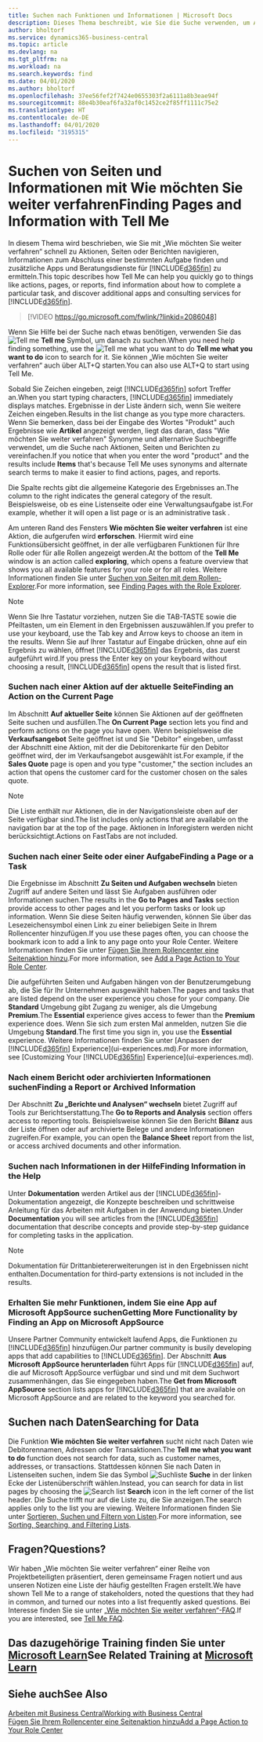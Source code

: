 ```yaml
---
title: Suchen nach Funktionen und Informationen | Microsoft Docs
description: Dieses Thema beschreibt, wie Sie die Suche verwenden, um Aktionen, Seiten, Berichte, Dokumentation und Daten sowie andere Apps und Beratungsdienste zu finden.
author: bholtorf
ms.service: dynamics365-business-central
ms.topic: article
ms.devlang: na
ms.tgt_pltfrm: na
ms.workload: na
ms.search.keywords: find
ms.date: 04/01/2020
ms.author: bholtorf
ms.openlocfilehash: 37ee56fef2f7424e0655303f2a6111a8b3eae94f
ms.sourcegitcommit: 88e4b30eaf6fa32af0c1452ce2f85ff1111c75e2
ms.translationtype: HT
ms.contentlocale: de-DE
ms.lasthandoff: 04/01/2020
ms.locfileid: "3195315"
---
```

# <a name="finding-pages-and-information-with-tell-me"></a><span data-ttu-id="de7bc-103">Suchen von Seiten und Informationen mit Wie möchten Sie weiter verfahren</span><span class="sxs-lookup"><span data-stu-id="de7bc-103">Finding Pages and Information with Tell Me</span></span>  
<span data-ttu-id="de7bc-104">In diesem Thema wird beschrieben, wie Sie mit „Wie möchten Sie weiter verfahren“ schnell zu Aktionen, Seiten oder Berichten navigieren, Informationen zum Abschluss einer bestimmten Aufgabe finden und zusätzliche Apps und Beratungsdienste für [!INCLUDE[d365fin](includes/d365fin_md.md)] zu ermitteln.</span><span class="sxs-lookup"><span data-stu-id="de7bc-104">This topic describes how Tell Me can help you quickly go to things like actions, pages, or reports, find information about how to complete a particular task, and discover additional apps and consulting services for [!INCLUDE[d365fin](includes/d365fin_md.md)].</span></span>  


> [!VIDEO https://go.microsoft.com/fwlink/?linkid=2086048]

<span data-ttu-id="de7bc-105">Wenn Sie Hilfe bei der Suche nach etwas benötigen, verwenden Sie das ![Tell me](media/ui-search/search.png "Suche nach Seite oder Bericht") **Tell me** Symbol, um danach zu suchen.</span><span class="sxs-lookup"><span data-stu-id="de7bc-105">When you need help finding something, use the ![Tell me what you want to do](media/ui-search/search.png "Search for Page or Report") **Tell me what you want to do** icon to search for it.</span></span> <span data-ttu-id="de7bc-106">Sie können „Wie möchten Sie weiter verfahren“ auch über ALT+Q starten.</span><span class="sxs-lookup"><span data-stu-id="de7bc-106">You can also use ALT+Q to start using Tell Me.</span></span>

<span data-ttu-id="de7bc-107">Sobald Sie Zeichen eingeben, zeigt [!INCLUDE[d365fin](includes/d365fin_md.md)] sofort Treffer an.</span><span class="sxs-lookup"><span data-stu-id="de7bc-107">When you start typing characters, [!INCLUDE[d365fin](includes/d365fin_md.md)] immediately displays matches.</span></span> <span data-ttu-id="de7bc-108">Ergebnisse in der Liste ändern sich, wenn Sie weitere Zeichen eingeben.</span><span class="sxs-lookup"><span data-stu-id="de7bc-108">Results in the list change as you type more characters.</span></span> <span data-ttu-id="de7bc-109">Wenn Sie bemerken, dass bei der Eingabe des Wortes "Produkt" auch Ergebnisse wie **Artikel** angezeigt werden, liegt das daran, dass "Wie möchten Sie weiter verfahren" Synonyme und alternative Suchbegriffe verwendet, um die Suche nach Aktionen, Seiten und Berichten zu vereinfachen.</span><span class="sxs-lookup"><span data-stu-id="de7bc-109">If you notice that when you enter the word "product" and the results include **Items** that's because Tell Me uses synonyms and alternate search terms to make it easier to find actions, pages, and reports.</span></span>

<span data-ttu-id="de7bc-110">Die Spalte rechts gibt die allgemeine Kategorie des Ergebnisses an.</span><span class="sxs-lookup"><span data-stu-id="de7bc-110">The column to the right indicates the general category of the result.</span></span> <span data-ttu-id="de7bc-111">Beispielsweise, ob es eine Listenseite oder eine Verwaltungsaufgabe ist.</span><span class="sxs-lookup"><span data-stu-id="de7bc-111">For example, whether it will open a list page or is an administrative task .</span></span>  

<span data-ttu-id="de7bc-112">Am unteren Rand des Fensters **Wie möchten Sie weiter verfahren** ist eine Aktion, die aufgerufen wird **erforschen**. Hiermit wird eine Funktionsübersicht geöffnet, in der alle verfügbaren Funktionen für Ihre Rolle oder für alle Rollen angezeigt werden.</span><span class="sxs-lookup"><span data-stu-id="de7bc-112">At the bottom of the **Tell Me** window is an action called **exploring**, which opens a feature overview that shows you all available features for your role or for all roles.</span></span> <span data-ttu-id="de7bc-113">Weitere Informationen finden Sie unter [Suchen von Seiten mit dem Rollen-Explorer](ui-role-explorer.md).</span><span class="sxs-lookup"><span data-stu-id="de7bc-113">For more information, see [Finding Pages with the Role Explorer](ui-role-explorer.md).</span></span>

> [!NOTE]  
>   <span data-ttu-id="de7bc-114">Wenn Sie Ihre Tastatur vorziehen, nutzen Sie die TAB-TASTE sowie die Pfeiltasten, um ein Element in den Ergebnissen auszuwählen.</span><span class="sxs-lookup"><span data-stu-id="de7bc-114">If you prefer to use your keyboard, use the Tab key and Arrow keys to choose an item in the results.</span></span> <span data-ttu-id="de7bc-115">Wenn Sie auf Ihrer Tastatur auf Eingabe drücken, ohne auf ein Ergebnis zu wählen, öffnet [!INCLUDE[d365fin](includes/d365fin_md.md)] das Ergebnis, das zuerst aufgeführt wird.</span><span class="sxs-lookup"><span data-stu-id="de7bc-115">If you press the Enter key on your keyboard without choosing a result, [!INCLUDE[d365fin](includes/d365fin_md.md)] opens the result that is listed first.</span></span>

### <a name="finding-an-action-on-the-current-page"></a><span data-ttu-id="de7bc-116">Suchen nach einer Aktion auf der aktuelle Seite</span><span class="sxs-lookup"><span data-stu-id="de7bc-116">Finding an Action on the Current Page</span></span>
<span data-ttu-id="de7bc-117">Im Abschnitt **Auf aktueller Seite** können Sie Aktionen auf der geöffneten Seite suchen und ausfüllen.</span><span class="sxs-lookup"><span data-stu-id="de7bc-117">The **On Current Page** section lets you find and perform actions on the page you have open.</span></span> <span data-ttu-id="de7bc-118">Wenn beispielsweise die **Verkaufsangebot** Seite geöffnet ist und Sie "Debitor" eingeben, umfasst der Abschnitt eine Aktion, mit der die Debitorenkarte für den Debitor geöffnet wird, der im Verkaufsangebot ausgewählt ist.</span><span class="sxs-lookup"><span data-stu-id="de7bc-118">For example, if the **Sales Quote** page is open and you type "customer," the section includes an action that opens the customer card for the customer chosen on the sales quote.</span></span>

> [!NOTE]  
>   <span data-ttu-id="de7bc-119">Die Liste enthält nur Aktionen, die in der Navigationsleiste oben auf der Seite verfügbar sind.</span><span class="sxs-lookup"><span data-stu-id="de7bc-119">The list includes only actions that are available on the navigation bar at the top of the page.</span></span> <span data-ttu-id="de7bc-120">Aktionen in Inforegistern werden nicht berücksichtigt.</span><span class="sxs-lookup"><span data-stu-id="de7bc-120">Actions on FastTabs are not included.</span></span>  

### <a name="finding-a-page-or-a-task"></a><span data-ttu-id="de7bc-121">Suchen nach einer Seite oder einer Aufgabe</span><span class="sxs-lookup"><span data-stu-id="de7bc-121">Finding a Page or a Task</span></span>
<span data-ttu-id="de7bc-122">Die Ergebnisse im Abschnitt **Zu Seiten und Aufgaben wechseln** bieten Zugriff auf andere Seiten und lässt Sie Aufgaben ausführen oder Informationen suchen.</span><span class="sxs-lookup"><span data-stu-id="de7bc-122">The results in the **Go to Pages and Tasks** section provide access to other pages and let you perform tasks or look up information.</span></span> <span data-ttu-id="de7bc-123">Wenn Sie diese Seiten häufig verwenden, können Sie über das Lesezeichensymbol einen Link zu einer beliebigen Seite in Ihrem Rollencenter hinzufügen.</span><span class="sxs-lookup"><span data-stu-id="de7bc-123">If you use these pages often, you can choose the bookmark icon to add a link to any page onto your Role Center.</span></span> <span data-ttu-id="de7bc-124">Weitere Informationen finden Sie unter [Fügen Sie Ihrem Rollencenter eine Seitenaktion hinzu](ui-bookmarks.md).</span><span class="sxs-lookup"><span data-stu-id="de7bc-124">For more information, see [Add a Page Action to Your Role Center](ui-bookmarks.md).</span></span>

<span data-ttu-id="de7bc-125">Die aufgeführten Seiten und Aufgaben hängen von der Benutzerumgebung ab, die Sie für Ihr Unternehmen ausgewählt haben.</span><span class="sxs-lookup"><span data-stu-id="de7bc-125">The pages and tasks that are listed depend on the user experience you chose for your company.</span></span> <span data-ttu-id="de7bc-126">Die **Standard** Umgebung gibt Zugang zu weniger, als die Umgebung **Premium**.</span><span class="sxs-lookup"><span data-stu-id="de7bc-126">The **Essential** experience gives access to fewer than the **Premium** experience does.</span></span> <span data-ttu-id="de7bc-127">Wenn Sie sich zum ersten Mal anmelden, nutzen Sie die Umgebung **Standard**.</span><span class="sxs-lookup"><span data-stu-id="de7bc-127">The first time you sign in, you use the **Essential** experience.</span></span> <span data-ttu-id="de7bc-128">Weitere Informationen finden Sie unter [Anpassen der [!INCLUDE[d365fin](includes/d365fin_md.md)] Experience](ui-experiences.md).</span><span class="sxs-lookup"><span data-stu-id="de7bc-128">For more information, see [Customizing Your [!INCLUDE[d365fin](includes/d365fin_md.md)] Experience](ui-experiences.md).</span></span>

### <a name="finding-a-report-or-archived-information"></a><span data-ttu-id="de7bc-129">Nach einem Bericht oder archivierten Informationen suchen</span><span class="sxs-lookup"><span data-stu-id="de7bc-129">Finding a Report or Archived Information</span></span>
<span data-ttu-id="de7bc-130">Der Abschnitt **Zu „Berichte und Analysen“ wechseln** bietet Zugriff auf Tools zur Berichtserstattung.</span><span class="sxs-lookup"><span data-stu-id="de7bc-130">The **Go to Reports and Analysis** section offers access to reporting tools.</span></span> <span data-ttu-id="de7bc-131">Beispielsweise können Sie den Bericht **Bilanz** aus der Liste öffnen oder auf archivierte Belege und andere Informationen zugreifen.</span><span class="sxs-lookup"><span data-stu-id="de7bc-131">For example, you can open the **Balance Sheet** report from the list, or access archived documents and other information.</span></span>  

### <a name="finding-information-in-the-help"></a><span data-ttu-id="de7bc-132">Suchen nach Informationen in der Hilfe</span><span class="sxs-lookup"><span data-stu-id="de7bc-132">Finding Information in the Help</span></span>
<span data-ttu-id="de7bc-133">Unter **Dokumentation** werden Artikel aus der [!INCLUDE[d365fin](includes/d365fin_md.md)]-Dokumentation angezeigt, die Konzepte beschreiben und schrittweise Anleitung für das Arbeiten mit Aufgaben in der Anwendung bieten.</span><span class="sxs-lookup"><span data-stu-id="de7bc-133">Under **Documentation** you will see articles from the [!INCLUDE[d365fin](includes/d365fin_md.md)] documentation that describe concepts and provide step-by-step guidance for completing tasks in the application.</span></span>    

> [!NOTE]  
> <span data-ttu-id="de7bc-134">Dokumentation für Drittanbietererweiterungen ist in den Ergebnissen nicht enthalten.</span><span class="sxs-lookup"><span data-stu-id="de7bc-134">Documentation for third-party extensions is not included in the results.</span></span>

### <a name="getting-more-functionality-by-finding-an-app-on-microsoft-appsource"></a><span data-ttu-id="de7bc-135">Erhalten Sie mehr Funktionen, indem Sie eine App auf Microsoft AppSource suchen</span><span class="sxs-lookup"><span data-stu-id="de7bc-135">Getting More Functionality by Finding an App on Microsoft AppSource</span></span>
<span data-ttu-id="de7bc-136">Unsere Partner Community entwickelt laufend Apps, die Funktionen zu [!INCLUDE[d365fin](includes/d365fin_md.md)] hinzufügen.</span><span class="sxs-lookup"><span data-stu-id="de7bc-136">Our partner community is busily developing apps that add capabilities to [!INCLUDE[d365fin](includes/d365fin_md.md)].</span></span> <span data-ttu-id="de7bc-137">Der Abschnitt **Aus Microsoft AppSource herunterladen** führt Apps für [!INCLUDE[d365fin](includes/d365fin_md.md)] auf, die auf Microsoft AppSource verfügbar und sind und mit dem Suchwort zusammenhängen, das Sie eingegeben haben.</span><span class="sxs-lookup"><span data-stu-id="de7bc-137">The **Get from Microsoft AppSource** section lists apps for [!INCLUDE[d365fin](includes/d365fin_md.md)] that are available on Microsoft AppSource and are related to the keyword you searched for.</span></span>

## <a name="searching-for-data"></a><span data-ttu-id="de7bc-138">Suchen nach Daten</span><span class="sxs-lookup"><span data-stu-id="de7bc-138">Searching for Data</span></span>
<span data-ttu-id="de7bc-139">Die Funktion **Wie möchten Sie weiter verfahren** sucht nicht nach Daten wie Debitorennamen, Adressen oder Transaktionen.</span><span class="sxs-lookup"><span data-stu-id="de7bc-139">The **Tell me what you want to do** function does not search for data, such as customer names, addresses, or transactions.</span></span> <span data-ttu-id="de7bc-140">Stattdessen können Sie nach Daten in Listenseiten suchen, indem Sie das Symbol ![Suchliste](media/ui-search/search-list.png "Symbol für die Suchliste") **Suche** in der linken Ecke der Listenüberschrift wählen.</span><span class="sxs-lookup"><span data-stu-id="de7bc-140">Instead, you can search for data in list pages by choosing the ![Search list](media/ui-search/search-list.png "Search list icon") **Search** icon in the left corner of the list header.</span></span> <span data-ttu-id="de7bc-141">Die Suche trifft nur auf die Liste zu, die Sie anzeigen.</span><span class="sxs-lookup"><span data-stu-id="de7bc-141">The search applies only to the list you are viewing.</span></span> <span data-ttu-id="de7bc-142">Weitere Informationen finden Sie unter [Sortieren, Suchen und Filtern von Listen](ui-enter-criteria-filters.md).</span><span class="sxs-lookup"><span data-stu-id="de7bc-142">For more information, see [Sorting, Searching, and Filtering Lists](ui-enter-criteria-filters.md).</span></span>

## <a name="questions"></a><span data-ttu-id="de7bc-143">Fragen?</span><span class="sxs-lookup"><span data-stu-id="de7bc-143">Questions?</span></span>
<span data-ttu-id="de7bc-144">Wir haben „Wie möchten Sie weiter verfahren“ einer Reihe von Projektbeteiligten präsentiert, deren gemeinsame Fragen notiert und aus unseren Notizen eine Liste der häufig gestellten Fragen erstellt.</span><span class="sxs-lookup"><span data-stu-id="de7bc-144">We have shown Tell Me to a range of stakeholders, noted the questions that they had in common, and turned our notes into a list frequently asked questions.</span></span> <span data-ttu-id="de7bc-145">Bei Interesse finden Sie sie unter [„Wie möchten Sie weiter verfahren“-FAQ](ui-search-faq.md).</span><span class="sxs-lookup"><span data-stu-id="de7bc-145">If you are interested, see [Tell Me FAQ](ui-search-faq.md).</span></span>

## <a name="see-related-training-at-microsoft-learn"></a><span data-ttu-id="de7bc-146">Das dazugehörige Training finden Sie unter [Microsoft Learn](/learn/modules/user-interface-dynamics-365-business-central/index)</span><span class="sxs-lookup"><span data-stu-id="de7bc-146">See Related Training at [Microsoft Learn](/learn/modules/user-interface-dynamics-365-business-central/index)</span></span>

## <a name="see-also"></a><span data-ttu-id="de7bc-147">Siehe auch</span><span class="sxs-lookup"><span data-stu-id="de7bc-147">See Also</span></span>
[<span data-ttu-id="de7bc-148">Arbeiten mit  Business Central</span><span class="sxs-lookup"><span data-stu-id="de7bc-148">Working with Business Central</span></span>](ui-work-product.md)  
[<span data-ttu-id="de7bc-149">Fügen Sie Ihrem Rollencenter eine Seitenaktion hinzu</span><span class="sxs-lookup"><span data-stu-id="de7bc-149">Add a Page Action to Your Role Center</span></span>](ui-bookmarks.md)
